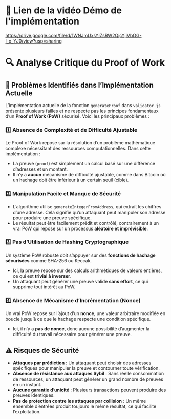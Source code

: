 
# 🎥 Lien de la vidéo Démo de l'implémentation
https://drive.google.com/file/d/1WNJmUxsYIZsRW2QjcYjIVbOG-I_o_YJ0/view?usp=sharing 

# 🔍 Analyse Critique du Proof of Work

## 🚨 Problèmes Identifiés dans l’Implémentation Actuelle

L’implémentation actuelle de la fonction `generateProof` dans `validator.js` présente plusieurs failles et ne respecte pas les principes fondamentaux d’un **Proof of Work (PoW)** sécurisé. Voici les principaux problèmes :

### 1️⃣ **Absence de Complexité et de Difficulté Ajustable**
Le Proof of Work repose sur la résolution d’un problème mathématique complexe nécessitant des ressources computationnelles. Dans cette implémentation :
- La preuve (`proof`) est simplement un calcul basé sur une différence d’adresses et un montant.
- Il n’y a **aucun** mécanisme de difficulté ajustable, comme dans Bitcoin où un hachage doit être inférieur à un certain seuil (cible).

### 2️⃣ **Manipulation Facile et Manque de Sécurité**
- L’algorithme utilise `generateIntegerFromAddress`, qui extrait les chiffres d’une adresse. Cela signifie qu’un attaquant peut manipuler son adresse pour produire une preuve spécifique.
- Le résultat peut être facilement prédit et contrôlé, contrairement à un vrai PoW qui repose sur un processus **aléatoire et imprévisible**.

### 3️⃣ **Pas d’Utilisation de Hashing Cryptographique**
Un système PoW robuste doit s’appuyer sur des **fonctions de hachage sécurisées** comme SHA-256 ou Keccak.
- Ici, la preuve repose sur des calculs arithmétiques de valeurs entières, ce qui est **trivial à inverser**.
- Un attaquant peut générer une preuve valide **sans effort**, ce qui supprime tout intérêt au PoW.

### 4️⃣ **Absence de Mécanisme d’Incrémentation (Nonce)**
Un vrai PoW repose sur l’ajout d’un **nonce**, une valeur arbitraire modifiée en boucle jusqu’à ce que le hachage respecte une condition spécifique.
- Ici, il n’y a **pas de nonce**, donc aucune possibilité d’augmenter la difficulté du travail nécessaire pour générer une preuve.

## ⚠️ Risques de Sécurité

- **Attaques par prédiction** : Un attaquant peut choisir des adresses spécifiques pour manipuler la preuve et contourner toute vérification.
- **Absence de résistance aux attaques Sybil** : Sans réelle consommation de ressources, un attaquant peut générer un grand nombre de preuves en un instant.
- **Aucune garantie d’unicité** : Plusieurs transactions peuvent produire des preuves identiques.
- **Pas de protection contre les attaques par collision** : Un même ensemble d’entrées produit toujours le même résultat, ce qui facilite l’exploitation.